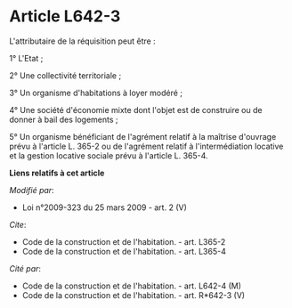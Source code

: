 # Article L642-3

L'attributaire de la réquisition peut être : 

1° L'Etat ; 

2° Une collectivité territoriale ; 

3° Un organisme d'habitations à loyer modéré ; 

4° Une société d'économie mixte dont l'objet est de construire ou de donner à bail des logements ; 

5° Un organisme bénéficiant de l'agrément relatif à la maîtrise d'ouvrage prévu à l'article L. 365-2 ou de l'agrément relatif
à l'intermédiation locative et la gestion locative sociale prévu à l'article L. 365-4.

**Liens relatifs à cet article**

_Modifié par_:

  - Loi n°2009-323 du 25 mars 2009 - art. 2 (V)

_Cite_:

  - Code de la construction et de l'habitation. - art. L365-2
  - Code de la construction et de l'habitation. - art. L365-4

_Cité par_:

  - Code de la construction et de l'habitation. - art. L642-4 (M)
  - Code de la construction et de l'habitation. - art. R*642-3 (V)
